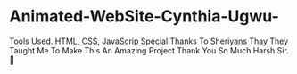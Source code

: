 # Animated-WebSite-Cynthia-Ugwu-
Tools Used. HTML, CSS, JavaScrip
Special Thanks To Sheriyans Thay They Taught Me To Make This An Amazing Project
Thank You So Much Harsh Sir.🙏
